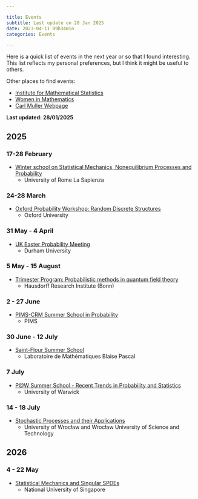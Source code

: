 ```yaml
---

title: Events 
subtitle: Last update on 28 Jan 2025
date: 2023-04-11 09h34min
categories: Events

---
```


Here is a quick list of events in the next year or so that I found interesting. This list reflects my personal preferences, but I think it might be useful to others.

Other places to find events:
- [Institute for Mathematical Statistics](https://imstat.org/meetings-calendar/)
- [Women in Mathematics](http://womeninprobability.org/Calendar.html)
- [Carl Muller Webpage](https://people.math.rochester.edu/faculty/cmlr/advice/)

**Last updated: 28/01/2025** 

## 2025

### 17-28 February 
- [Winter school on Statistical Mechanics, Nonequilibrium Processes and Probability](https://sites.google.com/view/winterschoolsapienza/home)
	- University of Rome La Sapienza

### 24-28 March
- [Oxford Probability Workshop: Random Discrete Structures](https://davidgeldbach.wixsite.com/website)
	- Oxford University

### 31 May - 4 April
- [UK Easter Probability Meeting](https://www2.mathematik.tu-darmstadt.de/~stochastik/SpringSchool2025/)
	- Durham University

### 5 May - 15 August
- [Trimester Program: Probabilistic methods in quantum field theory](https://www.mathematics.uni-bonn.de/him/programs/future/him-trimester-program-probalilistic-methods-in-quantum-field-theory)
	- Hausdorff Research Institute (Bonn)

### 2 - 27 June 
- [PIMS-CRM Summer School in Probability](https://secure.math.ubc.ca/Links/ssprob25/index.php)
	- PIMS

### 30 June - 12 July
- [Saint-Flour Summer School](https://lmbp.uca.fr/stflour/stflour-en.php)
	- Laboratoire de Mathématiques Blaise Pascal

### 7 July 
- [P@W  Summer School - Recent Trends in Probability and Statistics](https://warwick.ac.uk/fac/sci/statistics/news/patw_summer_school/)
	- University of Warwick

### 14 - 18 July 
- [Stochastic Processes and their Applications](https://spa.pwr.edu.pl/)
	- University of Wrocław and Wrocław University of Science and Technology

## 2026
### 4 - 22 May
- [Statistical Mechanics and Singular SPDEs](https://ims.nus.edu.sg/events/statistics_singularspdes/)
	- National University of Singapore
